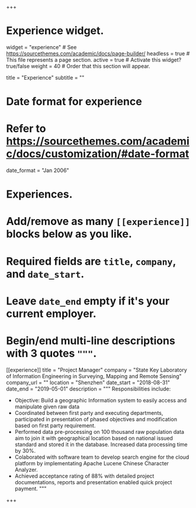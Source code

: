 +++
# Experience widget.
widget = "experience"  # See https://sourcethemes.com/academic/docs/page-builder/
headless = true  # This file represents a page section.
active = true  # Activate this widget? true/false
weight = 40  # Order that this section will appear.

title = "Experience"
subtitle = ""

# Date format for experience
#   Refer to https://sourcethemes.com/academic/docs/customization/#date-format
date_format = "Jan 2006"

# Experiences.
#   Add/remove as many `[[experience]]` blocks below as you like.
#   Required fields are `title`, `company`, and `date_start`.
#   Leave `date_end` empty if it's your current employer.
#   Begin/end multi-line descriptions with 3 quotes `"""`.
[[experience]]
  title = "Project Manager"
  company = "State Key Laboratory of Information Engineering in Surveying, Mapping and Remote Sensing"
  company_url = ""
  location = "Shenzhen"
  date_start = "2018-08-31"
  date_end = "2019-05-01"
  description = """
  Responsibilities include:
  
  * Objective: Build a geographic Information system to easily access and manipulate given raw data
  * Coordinated between first party and executing departments, participated in presentation of phased objectives and
modification based on first party requirement.
  * Performed data pre-processing on 100 thousand raw population data aim to join it with geographical location based on
national issued standard and stored it in the database. Increased data processing time by 30%.
  * Colaborated with software team to develop search engine for the cloud platform by implementating Apache Lucene
Chinese Character Analyzer.
  * Achieved acceptance rating of 88% with detailed project documentations, reports and presentation enabled quick
project payment.
  """

+++
